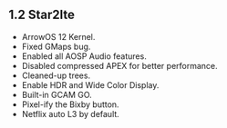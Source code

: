 ## 1.2 Star2lte

-  ArrowOS 12 Kernel.
-  Fixed GMaps bug.
-  Enabled all AOSP Audio features.
-  Disabled compressed APEX for better performance.
-  Cleaned-up trees.
-  Enable HDR and Wide Color Display.
-  Built-in GCAM GO.
-  Pixel-ify the Bixby button.
-  Netflix auto L3 by default.
